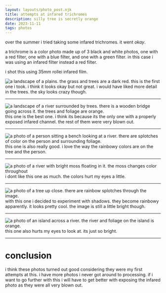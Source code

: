```yaml
---
layout: layouts/photo_post.njk
title: attempts at infared trichromes
description: silly tree is secretly orange
date: 2023-11-11
tags: photos
---
```


over the summer i tried taking some infared trichromes. it went *okay*.

a trichrome is a color photo made up of 3 black and white photos, one with a red filter, one with a blue filter, and one with a green filter. in this case i was using an infared filter instead a red filter.

i shot this using 35mm rollei infared film.

![a landscape of a plains. the grass and trees are a dark red.](/images/photos/infared_trichromes/1.jpg)
this is the first one i took. i think it looks okay but not great. i would have liked more detail in the trees. the sky looks crazy though.

---

![a landscape of a river surrounded by trees. there is a wooden bridge going across it. the trees and foliage are orange.](/images/photos/infared_trichromes/2.jpg)
this one is the best one. i think its because its the only one with a properly exposed infared channel. the rest of them were very blown out.

---

![a photo of a person sitting a bench looking at a river. there are splotches of color on the person and surrounding foliage.](/images/photos/infared_trichromes/3.jpg)
this one is also really good. i love the way the rainbowy colors are on the tree and the person.

---

![a photo of a river with bright moss floating in it. the moss changes color throughout](/images/photos/infared_trichromes/4.jpg)
i dont like this one as much. the colors hurt my eyes a little.

---

![a photo of a tree up close. there are rainbow splotches through the image.](/images/photos/infared_trichromes/5.jpg)
with this one i decided to experiment with shadows. they become rainbowy apparently. it looks pretty cool. the image is still a little bright though.

---

![a photo of an island across a river. the river and foliage on the island is orange.](/images/photos/infared_trichromes/6.jpg)
this one also hurts my eyes to look at. its just so bright.

---
# conclusion
i think these photos turned out good considering they were my first attempts at this. i have more photos i never got around to processing. if i want to go further with this i will have to get better with exposing the infared photo as they were all very blown out.